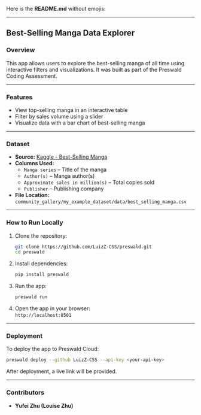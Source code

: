 Here is the **README.md** without emojis:  

---

## **Best-Selling Manga Data Explorer**  

### **Overview**
This app allows users to explore the best-selling manga of all time using interactive filters and visualizations. It was built as part of the Preswald Coding Assessment.  

---

### **Features**
- View top-selling manga in an interactive table  
- Filter by sales volume using a slider  
- Visualize data with a bar chart of best-selling manga  

---

### **Dataset**
- **Source:** [Kaggle - Best-Selling Manga](https://www.kaggle.com/datasets/drahulsingh/best-selling-manga)  
- **Columns Used:**
  - `Manga series` – Title of the manga  
  - `Author(s)` – Manga author(s)  
  - `Approximate sales in million(s)` – Total copies sold  
  - `Publisher` – Publishing company  
- **File Location:** `community_gallery/my_example_dataset/data/best_selling_manga.csv`  

---

### **How to Run Locally**
1. Clone the repository:  
   ```bash
   git clone https://github.com/LuizZ-CSS/preswald.git
   cd preswald
   ```
2. Install dependencies:  
   ```bash
   pip install preswald
   ```
3. Run the app:  
   ```bash
   preswald run
   ```
4. Open the app in your browser:  
   `http://localhost:8501`  

---

### **Deployment**
To deploy the app to Preswald Cloud:  
```bash
preswald deploy --github LuizZ-CSS --api-key <your-api-key>
```
After deployment, a live link will be provided.  

---

### **Contributors**
- **Yufei Zhu (Louise Zhu)**  

